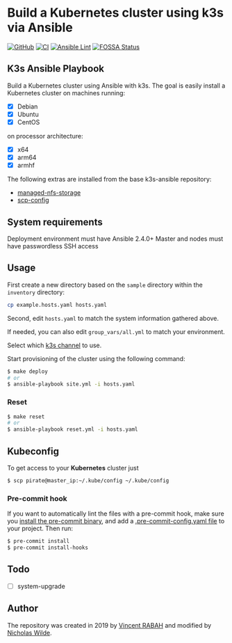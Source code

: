 # Build a Kubernetes cluster using k3s via Ansible
[![GitHub](https://img.shields.io/github/license/nicholaswilde/k3s-ansible)](./LICENSE.md)
[![CI](https://github.com/nicholaswilde/k3s-ansible/workflows/CI/badge.svg?branch=master)](https://github.com/nicholaswilde/k3s-ansible/actions?query=workflow%3ACI)
[![Ansible Lint](https://github.com/nicholaswilde/k3s-ansible/workflows/Ansible%20Lint/badge.svg?branch=master)](https://github.com/nicholaswilde/k3s-ansible/actions?query=workflow%3A%22Ansible+Lint%22)
[![FOSSA Status](https://app.fossa.com/api/projects/git%2Bgithub.com%2Fnicholaswilde%2Fk3s-ansible.svg?type=shield)](https://app.fossa.com/projects/git%2Bgithub.com%2Fnicholaswilde%2Fk3s-ansible?ref=badge_shield)

## K3s Ansible Playbook

Build a Kubernetes cluster using Ansible with k3s. The goal is easily install a Kubernetes cluster on machines running:

- [X] Debian
- [X] Ubuntu
- [X] CentOS

on processor architecture:

- [X] x64
- [X] arm64
- [X] armhf

The following extras are installed from the base k3s-ansible repository:
- [managed-nfs-storage]()
- [scp-config]()

## System requirements

Deployment environment must have Ansible 2.4.0+
Master and nodes must have passwordless SSH access

## Usage

First create a new directory based on the `sample` directory within the `inventory` directory:

```bash
cp example.hosts.yaml hosts.yaml
```

Second, edit `hosts.yaml` to match the system information gathered above.

If needed, you can also edit `group_vars/all.yml` to match your environment.

Select which [k3s channel](https://update.k3s.io/v1-release/channels) to use.

Start provisioning of the cluster using the following command:

```bash
$ make deploy
# or
$ ansible-playbook site.yml -i hosts.yaml
```

### Reset

```bash
$ make reset
# or
$ ansible-playbook reset.yml -i hosts.yaml
```

## Kubeconfig

To get access to your **Kubernetes** cluster just

```bash
$ scp pirate@master_ip:~/.kube/config ~/.kube/config
```

### Pre-commit hook

If you want to automatically lint the files with a pre-commit hook, make sure you
[install the pre-commit binary](https://pre-commit.com/#install), and add a [.pre-commit-config.yaml file](./.pre-commit-config.yaml)
to your project. Then run:

```bash
$ pre-commit install
$ pre-commit install-hooks
```

## Todo

- [ ] system-upgrade

## Author

The repository was created in 2019 by [Vincent RABAH](https://github.com/itwars) and modified by [Nicholas Wilde](https://about.me/nicholas.wilde).
